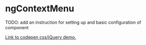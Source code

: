 # ngContextMenu

TODO: add an instruction for setting up and basic configuration of component

[Link to codepen css/jQuery demo.](https://codepen.io/Krol22/pen/VpvJwm)
